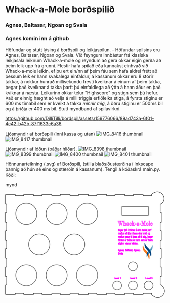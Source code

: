 # Whack-a-Mole borðspilið 
### Agnes, Baltasar, Ngoan og Svala

### Agnes komin inn á github
Höfundar og stutt lýsing á borðspili og leikjaspilun. - Höfundar spilsins eru Agnes, Baltasar, Ngoan og Svala. Við feyngum innbástur frá klasíska leikjasala leiknum Whack-a-mole og reyndum að gera okkar eigin gerða að þeim leik upp frá grunni. Flestir hafa spilað eða kannakst einhvað við Whack-a-mole leikin, ef þu ert ein/nn af þeim fáu sem hafa aldrei frétt að þessum leik er hann svakalega einfaldur, á kassanum okkar eru 8 stórir takkar, á nokkur hunrað millisekundu fresti kveiknar á einum af þeim takka, þegar það kveiknar á takka þarft þú einfaldlega að ýtta á hann áður en það kviknar á næsta. Leikurinn okkar telur "Highscore" og stign sem þú hefur. Það er einnig hæght að velja á milli triggja erfiðleika stiga, á fyrsta stiginu er 600 ms tímabil sem er kveikt á takka *minnir mig*, á öðru stiginu er 500ms bil og á þriðja er 400 ms bil.
Stutt myndband af spilavirkni.


https://github.com/DilliTilli/bordspil/assets/159776066/89ad743a-6f01-4c42-b42b-87f1633c6a36


Ljósmyndir af borðspili (inní kassa og utan)
![IMG_8416 thumbnail](https://github.com/DilliTilli/bordspil/assets/159776066/7b938035-79bb-459d-ba8f-e7d0a60b7efd)
![IMG_8417 thumbnail](https://github.com/DilliTilli/bordspil/assets/159776066/57297693-bc96-46bc-9c2d-2fd6e07c4445)

Ljósmyndir af lóðun (báðar hliðar).
![IMG_8398 thumbnail](https://github.com/DilliTilli/bordspil/assets/159776066/a36ad476-7b5b-4989-80d8-6ae1a68ea19d)
![IMG_8399 thumbnail](https://github.com/DilliTilli/bordspil/assets/159776066/546e6fab-2fd0-496b-9298-b9e3d74cff14)
![IMG_8400 thumbnail](https://github.com/DilliTilli/bordspil/assets/159776066/0bd0f3ba-d778-49af-85f5-b63e82b4b2b7)
![IMG_8401 thumbnail](https://github.com/DilliTilli/bordspil/assets/159776066/207e103e-b87d-4190-ac96-9770c4b119ff)


Hönnunarteikning (.svg) af Borðspili, (stilla blaðsíðustærðina í Inkscape þannig að hún sé eins og stærðin á kassanum).
Tengil á kóðaskrá main.py.
Kóði:  

mynd

![mynd](bordspil_lok.svg)
